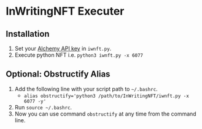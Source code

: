 # InWritingNFT Executer
## Installation
1. Set your [Alchemy API key](https://www.alchemy.com/) in `iwnft.py`.
2. Execute python NFT i.e. `python3 iwnft.py -x 6077`

## Optional: Obstructify Alias
1. Add the following line with your script path to `~/.bashrc`.
   - ```alias obstructify='python3 /path/to/InWritingNFT/iwnft.py -x 6077 -y'```
2. Run `source ~/.bashrc`.
3. Now you can use command `obstructify` at any time from the command line.
